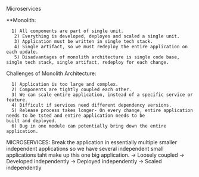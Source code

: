 Microservices

**Monolith:


      1) All components are part of single unit.
       2) Everything is developed, deployes and scaled a single unit.
       3) Application must be written in single tech stack.
       4) Single artifact, so we must redeploy the entire application on each update.
       5) Disadvantages of monolith architecture is single code base, single tech stack, single artifact, redeploy for each change.

Challenges of Monolith Architecture:

      1) Application is too large and complex.
      2) Components are tightly coupled each other.
      3) We can scale entire application, instead of a specific service or feature.
      4) Difficult if services need different dependency versions.
      5) Release process takes longer- On every change, entire application needs to be tsted and entire application needs to be               built and deployed.
      6) Bug in one module can potentially bring down the entire application.

  MICROSERVICES:
      Break the application in essentially multiple smaller independent applications so we have several independent small applications taht make up this one big application.
      -> Loosely coupled
      -> Developed independently
      -> Deployed independently
      -> Scaled independently

        
